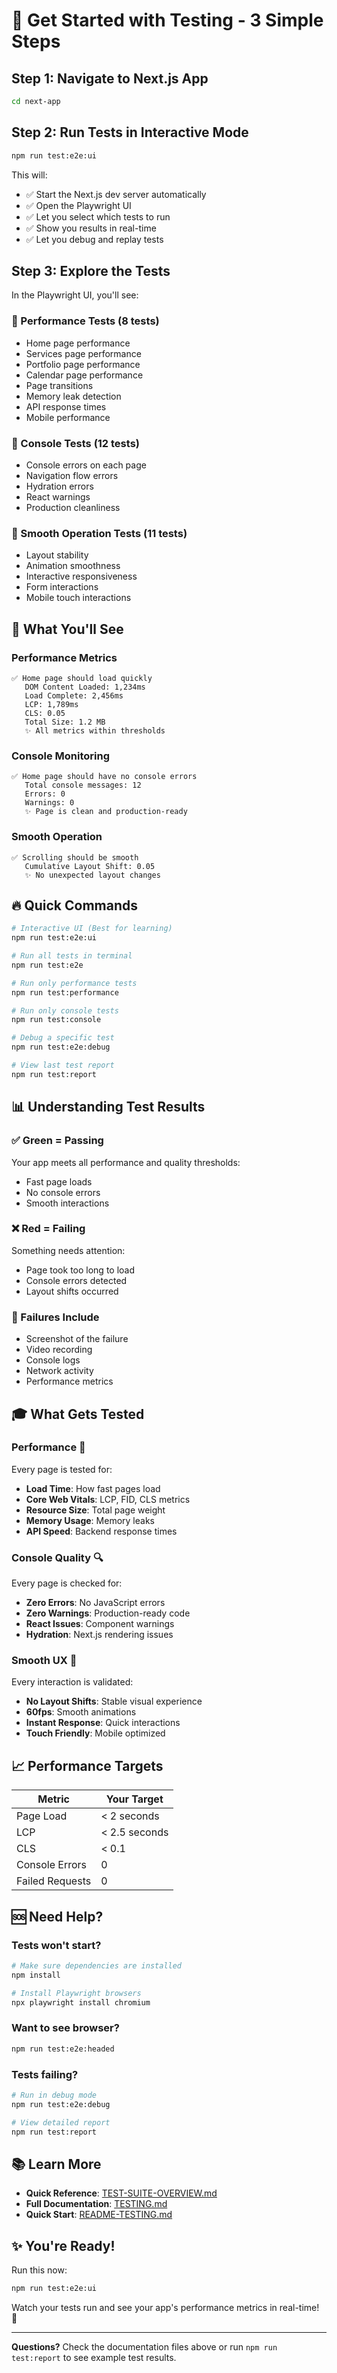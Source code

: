 # 🚀 Get Started with Testing - 3 Simple Steps

## Step 1: Navigate to Next.js App

```bash
cd next-app
```

## Step 2: Run Tests in Interactive Mode

```bash
npm run test:e2e:ui
```

This will:
- ✅ Start the Next.js dev server automatically
- ✅ Open the Playwright UI
- ✅ Let you select which tests to run
- ✅ Show you results in real-time
- ✅ Let you debug and replay tests

## Step 3: Explore the Tests

In the Playwright UI, you'll see:

### 📁 Performance Tests (8 tests)
- Home page performance
- Services page performance
- Portfolio page performance
- Calendar page performance
- Page transitions
- Memory leak detection
- API response times
- Mobile performance

### 📁 Console Tests (12 tests)
- Console errors on each page
- Navigation flow errors
- Hydration errors
- React warnings
- Production cleanliness

### 📁 Smooth Operation Tests (11 tests)
- Layout stability
- Animation smoothness
- Interactive responsiveness
- Form interactions
- Mobile touch interactions

## 🎯 What You'll See

### Performance Metrics
```
✅ Home page should load quickly
   DOM Content Loaded: 1,234ms
   Load Complete: 2,456ms
   LCP: 1,789ms
   CLS: 0.05
   Total Size: 1.2 MB
   ✨ All metrics within thresholds
```

### Console Monitoring
```
✅ Home page should have no console errors
   Total console messages: 12
   Errors: 0
   Warnings: 0
   ✨ Page is clean and production-ready
```

### Smooth Operation
```
✅ Scrolling should be smooth
   Cumulative Layout Shift: 0.05
   ✨ No unexpected layout changes
```

## 🔥 Quick Commands

```bash
# Interactive UI (Best for learning)
npm run test:e2e:ui

# Run all tests in terminal
npm run test:e2e

# Run only performance tests
npm run test:performance

# Run only console tests
npm run test:console

# Debug a specific test
npm run test:e2e:debug

# View last test report
npm run test:report
```

## 📊 Understanding Test Results

### ✅ Green = Passing
Your app meets all performance and quality thresholds:
- Fast page loads
- No console errors
- Smooth interactions

### ❌ Red = Failing
Something needs attention:
- Page took too long to load
- Console errors detected
- Layout shifts occurred

### 📸 Failures Include
- Screenshot of the failure
- Video recording
- Console logs
- Network activity
- Performance metrics

## 🎓 What Gets Tested

### Performance 🚀
Every page is tested for:
- **Load Time**: How fast pages load
- **Core Web Vitals**: LCP, FID, CLS metrics
- **Resource Size**: Total page weight
- **Memory Usage**: Memory leaks
- **API Speed**: Backend response times

### Console Quality 🔍
Every page is checked for:
- **Zero Errors**: No JavaScript errors
- **Zero Warnings**: Production-ready code
- **React Issues**: Component warnings
- **Hydration**: Next.js rendering issues

### Smooth UX 🎨
Every interaction is validated:
- **No Layout Shifts**: Stable visual experience
- **60fps**: Smooth animations
- **Instant Response**: Quick interactions
- **Touch Friendly**: Mobile optimized

## 📈 Performance Targets

| Metric | Your Target |
|--------|-------------|
| Page Load | < 2 seconds |
| LCP | < 2.5 seconds |
| CLS | < 0.1 |
| Console Errors | 0 |
| Failed Requests | 0 |

## 🆘 Need Help?

### Tests won't start?
```bash
# Make sure dependencies are installed
npm install

# Install Playwright browsers
npx playwright install chromium
```

### Want to see browser?
```bash
npm run test:e2e:headed
```

### Tests failing?
```bash
# Run in debug mode
npm run test:e2e:debug

# View detailed report
npm run test:report
```

## 📚 Learn More

- **Quick Reference**: [TEST-SUITE-OVERVIEW.md](./TEST-SUITE-OVERVIEW.md)
- **Full Documentation**: [TESTING.md](./TESTING.md)
- **Quick Start**: [README-TESTING.md](./README-TESTING.md)

## ✨ You're Ready!

Run this now:
```bash
npm run test:e2e:ui
```

Watch your tests run and see your app's performance metrics in real-time! 🎉

---

**Questions?** Check the documentation files above or run `npm run test:report` to see example test results.

